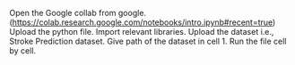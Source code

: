 Open the Google collab from google. (https://colab.research.google.com/notebooks/intro.ipynb#recent=true)
Upload the python file.
Import relevant libraries.
Upload the dataset i.e., Stroke Prediction dataset.
Give path of the dataset in cell 1.
Run the file cell by cell.
